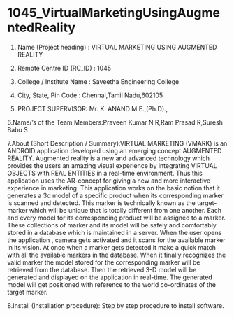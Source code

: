 # 1045_VirtualMarketingUsingAugmentedReality
1. Name (Project heading) : VIRTUAL MARKETING USING AUGMENTED REALITY

2. Remote Centre ID (RC_ID) : 1045

3. College / Institute Name : Saveetha Engineering College

4. City, State, Pin Code : Chennai,Tamil Nadu,602105

5. PROJECT SUPERVISOR: Mr. K. ANAND M.E.,(Ph.D).,

6.Name/’s of the Team Members:Praveen Kumar N R,Ram Prasad R,Suresh Babu S	

7.About (Short Description / Summary):VIRTUAL MARKETING (VMARK) is an ANDROID application developed using an emerging concept AUGMENTED REALITY.  Augmented reality is a new and advanced technology which provides the users an amazing visual experience by integrating VIRTUAL OBJECTS with REAL ENTITIES in a real-time environment. Thus this application uses the AR-concept for giving a new and more interactive experience in marketing. This application works on the basic notion that it generates a 3d model of a specific product when its corresponding marker is scanned and detected. This marker is technically known as the target-marker which will be unique that is totally different from one another. Each and every model for its corresponding product will be assigned to a marker. These collections of marker and its model will be safely and comfortably stored in a database which is maintained in a server. When the user opens the application , camera gets activated and it scans for the available marker in its vision. At once when a marker gets detected it make a quick match with all the available markers in the database. When it finally recognizes the valid marker the model stored for the corresponding marker will be retrieved from the database. Then the retrieved 3-D model will be generated and displayed on the application in real-time. The generated model will get positioned with reference to the world co-ordinates of the target marker.

8.Install (Installation procedure): Step by step procedure to install software.
